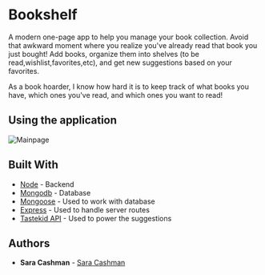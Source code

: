 # Bookshelf

A modern one-page app to help you manage your book collection. Avoid that awkward moment where you realize you've already read that book you just bought! Add books, organize them into shelves (to be read,wishlist,favorites,etc), and get new suggestions based on your favorites.

As a book hoarder, I know how hard it is to keep track of what books you have, which ones you've read, and which ones you want to read!

## Using the application
![Mainpage](/../images/mainpage.png?raw=true "Main page")

## Built With

* [Node](https://nodejs.org/en/) - Backend
* [Mongodb](https://www.mongodb.com/) - Database
* [Mongoose](http://mongoosejs.com/) - Used to work with database
* [Express](http://expressjs.com/) - Used to handle server routes
* [Tastekid API](https://www.tastekid.com/) - Used to power the suggestions

## Authors

* **Sara Cashman** - [Sara Cashman](https://github.com/smcashman)



